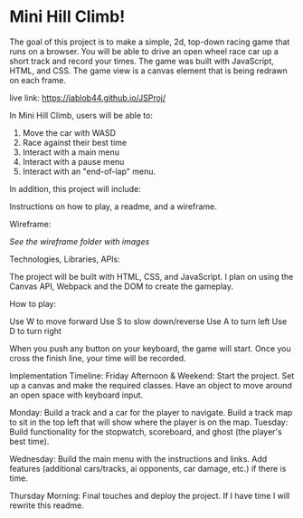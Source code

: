 # Mini Hill Climb!
The goal of this project is to make a simple, 2d, top-down racing game that runs on a browser. You will be able to drive an open wheel race car up a short track and record your times. The game was built with JavaScript, HTML, and CSS. The game view is a canvas element that is being redrawn on each frame. 

live link: https://jablob44.github.io/JSProj/

In Mini Hill Climb, users will be able to:

1) Move the car with WASD
2) Race against their best time
4) Interact with a main menu
5) Interact with a pause menu
6) Interact with an "end-of-lap" menu.

In addition, this project will include:

Instructions on how to play, a readme, and a wireframe.

Wireframe:

*See the wireframe folder with images*

Technologies, Libraries, APIs:

The project will be built with HTML, CSS, and JavaScript. I plan on using the Canvas API, Webpack and the DOM to create the gameplay.

How to play:

Use W to move forward
Use S to slow down/reverse
Use A to turn left
Use D to turn right

When you push any button on your keyboard, the game will start. Once you cross the finish line, your time will be recorded.


Implementation Timeline:
Friday Afternoon & Weekend:
Start the project. Set up a canvas and make the required classes. Have an object to move around an open space with keyboard input.

Monday:
Build a track and a car for the player to navigate.
Build a track map to sit in the top left that will show where the player is on the map.
Tuesday:
Build functionality for the stopwatch, scoreboard, and ghost (the player's best time).

Wednesday:
Build the main menu with the instructions and links.
Add features (additional cars/tracks, ai opponents, car damage, etc.) if there is time.

Thursday Morning:
Final touches and deploy the project. If I have time I will rewrite this readme.



